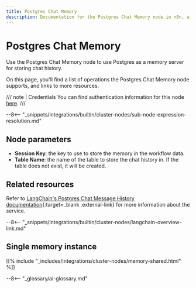 ```yaml
---
title: Postgres Chat Memory
description: Documentation for the Postgres Chat Memory node in n8n, a workflow automation platform. Includes details of operations and configuration, and links to examples and credentials information.
---
```


# Postgres Chat Memory

Use the Postgres Chat Memory node to use Postgres as a memory server for storing chat history.

On this page, you'll find a list of operations the Postgres Chat Memory node supports, and links to more resources.

/// note | Credentials
You can find authentication information for this node [here](/integrations/builtin/credentials/postgres/).
///

--8<-- "_snippets/integrations/builtin/cluster-nodes/sub-node-expression-resolution.md"

## Node parameters

* **Session Key**: the key to use to store the memory in the workflow data.
* **Table Name**: the name of the table to store the chat history in. If the table does not exist, it will be created.

## Related resources

Refer to [LangChain's Postgres Chat Message History documentation](https://js.langchain.com/docs/modules/memory/integrations/postgres){:target=_blank .external-link} for more information about the service.

--8<-- "_snippets/integrations/builtin/cluster-nodes/langchain-overview-link.md"

## Single memory instance

[[% include "_includes/integrations/cluster-nodes/memory-shared.html" %]]

--8<-- "_glossary/ai-glossary.md"
